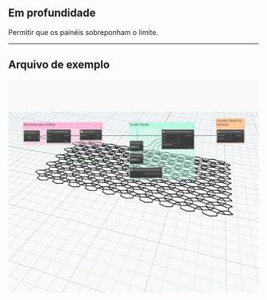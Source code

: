 ## Em profundidade
Permitir que os painéis sobreponham o limite.
___
## Arquivo de exemplo

![PanelSurfaceBoundaryCondition.Keep](./Autodesk.DesignScript.Geometry.PanelSurfaceBoundaryCondition.Keep_img.jpg)

